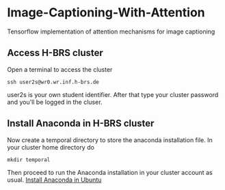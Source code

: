 # Image-Captioning-With-Attention
Tensorflow implementation of attention mechanisms for image captioning


## Access H-BRS cluster

Open a terminal to access the cluster

```
ssh user2s@wr0.wr.inf.h-brs.de

```

user2s is your own student identifier. After that type your cluster password and you'll be logged in the cluser.

## Install Anaconda in H-BRS cluster

Now create a temporal directory to store the anaconda installation file. In your cluster home directory do 

```
mkdir temporal

```

Then proceed to run the Anaconda installation in your cluster account as usual. [Install Anaconda in Ubuntu](https://www.digitalocean.com/community/tutorials/how-to-install-anaconda-on-ubuntu-18-04-quickstart)





